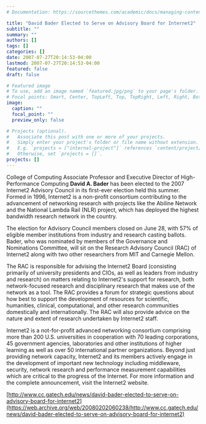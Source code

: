 ```yaml
---
# Documentation: https://sourcethemes.com/academic/docs/managing-content/

title: "David Bader Elected to Serve on Advisory Board for Internet2"
subtitle: ""
summary: ""
authors: []
tags: []
categories: []
date: 2007-07-27T20:14:53-04:00
lastmod: 2007-07-27T20:14:53-04:00
featured: false
draft: false

# Featured image
# To use, add an image named `featured.jpg/png` to your page's folder.
# Focal points: Smart, Center, TopLeft, Top, TopRight, Left, Right, BottomLeft, Bottom, BottomRight.
image:
  caption: ""
  focal_point: ""
  preview_only: false

# Projects (optional).
#   Associate this post with one or more of your projects.
#   Simply enter your project's folder or file name without extension.
#   E.g. `projects = ["internal-project"]` references `content/project/deep-learning/index.md`.
#   Otherwise, set `projects = []`.
projects: []
---
```


College of Computing Associate Professor and Executive Director of High-Performance Computing **David A. Bader** has been elected to the 2007 Internet2 Advisory Council in its first-ever election held this summer. Formed in 1996, Internet2 is a non-profit consortium contributing to the advancement of networking research with projects like the Abiline Network and the National Lambda Rail (NLR) project, which has deployed the highest bandwidth research network in the country.

The election for Advisory Council members closed on June 28, with 57% of eligible member institutions from industry and research casting ballots. Bader, who was nominated by members of the Governance and Nominations Committee, will sit on the Research Advisory Council (RAC) of Internet2 along with two other researchers from MIT and Carnegie Mellon.

The RAC is responsible for advising the Internet2 Board (consisting primarily of university presidents and CIOs, as well as leaders from industry and research) on matters relating to Internet2's support for research, both network-focused research and disciplinary research that makes use of the network as a tool. The RAC provides a forum for strategic questions about how best to support the development of resources for scientific, humanities, clinical, computational, and other research communities domestically and internationally. The RAC will also provide advice on the nature and extent of research undertaken by Internet2 staff.

Internet2 is a not-for-profit advanced networking consortium comprising more than 200 U.S. universities in cooperation with 70 leading corporations, 45 government agencies, laboratories and other institutions of higher learning as well as over 50 international partner organizations. Beyond just providing network capacity, Internet2 and its members actively engage in the development of important new technology including middleware, security, network research and performance measurement capabilities which are critical to the progress of the Internet. For more information and the complete announcement, visit the Internet2 website.

[http://www.cc.gatech.edu/news/david-bader-elected-to-serve-on-advisory-board-for-internet2](https://web.archive.org/web/20080202060238/http://www.cc.gatech.edu/news/david-bader-elected-to-serve-on-advisory-board-for-internet2)
